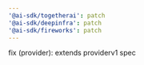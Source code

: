 ```yaml
---
'@ai-sdk/togetherai': patch
'@ai-sdk/deepinfra': patch
'@ai-sdk/fireworks': patch
---
```


fix (provider): extends providerv1 spec
